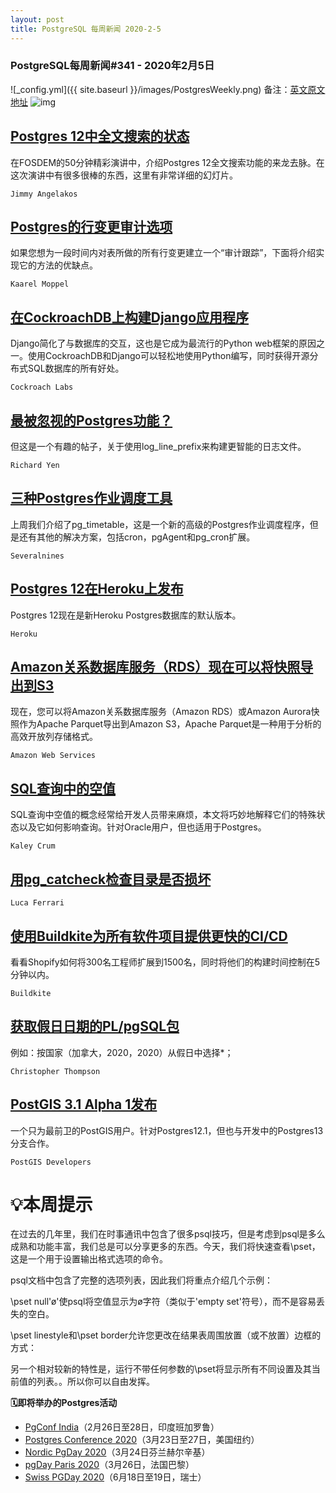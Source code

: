```yaml
---
layout: post
title: PostgreSQL 每周新闻 2020-2-5
---
```

### PostgreSQL每周新闻#341 - 2020年2月5日
![_config.yml]({{ site.baseurl }}/images/PostgresWeekly.png)
备注：[英文原文地址](https://postgresweekly.com/issues/341)
![img](https://res.cloudinary.com/cpress/image/upload/w_1280,e_sharpen:60/ptxjxrxaxroft1w5ja1h.jpg)

## [Postgres 12中全文搜索的状态](https://postgresweekly.com/link/83369/web)
在FOSDEM的50分钟精彩演讲中，介绍Postgres 12全文搜索功能的来龙去脉。在这次演讲中有很多很棒的东西，这里有非常详细的幻灯片。

`Jimmy Angelakos `

## [Postgres的行变更审计选项](https://postgresweekly.com/link/83371/web)
如果您想为一段时间内对表所做的所有行变更建立一个“审计跟踪”，下面将介绍实现它的方法的优缺点。

`Kaarel Moppel `

## [在CockroachDB上构建Django应用程序](https://postgresweekly.com/link/83372/web)
Django简化了与数据库的交互，这也是它成为最流行的Python web框架的原因之一。使用CockroachDB和Django可以轻松地使用Python编写，同时获得开源分布式SQL数据库的所有好处。


`Cockroach Labs `
## [最被忽视的Postgres功能？](https://postgresweekly.com/link/83373/web)
但这是一个有趣的帖子，关于使用log_line_prefix来构建更智能的日志文件。

`Richard Yen `

## [三种Postgres作业调度工具](https://postgresweekly.com/link/83374/web)
上周我们介绍了pg_timetable，这是一个新的高级的Postgres作业调度程序，但是还有其他的解决方案，包括cron，pgAgent和pg_cron扩展。

`Severalnines `

## [Postgres 12在Heroku上发布](https://postgresweekly.com/link/83376/web)
Postgres 12现在是新Heroku Postgres数据库的默认版本。

`Heroku `

## [Amazon关系数据库服务（RDS）现在可以将快照导出到S3](https://postgresweekly.com/link/83377/web)
现在，您可以将Amazon关系数据库服务（Amazon RDS）或Amazon Aurora快照作为Apache Parquet导出到Amazon S3，Apache Parquet是一种用于分析的高效开放列存储格式。


`Amazon Web Services `
## [SQL查询中的空值](https://postgresweekly.com/link/83378/web)
SQL查询中空值的概念经常给开发人员带来麻烦，本文将巧妙地解释它们的特殊状态以及它如何影响查询。针对Oracle用户，但也适用于Postgres。

`Kaley Crum `

## [用pg_catcheck检查目录是否损坏](https://postgresweekly.com/link/83379/web)


`Luca Ferrari `
## [使用Buildkite为所有软件项目提供更快的CI/CD](https://postgresweekly.com/link/83380/web)
看看Shopify如何将300名工程师扩展到1500名，同时将他们的构建时间控制在5分钟以内。


`Buildkite `
## [获取假日日期的PL/pgSQL包](https://postgresweekly.com/link/83381/web)
例如：按国家（加拿大，2020，2020）从假日中选择*；


`Christopher Thompson `
## [PostGIS 3.1 Alpha 1发布](https://postgresweekly.com/link/83382/web)
一个只为最前卫的PostGIS用户。针对Postgres12.1，但也与开发中的Postgres13分支合作。


`PostGIS Developers `
# 💡本周提示


在过去的几年里，我们在时事通讯中包含了很多psql技巧，但是考虑到psql是多么成熟和功能丰富，我们总是可以分享更多的东西。今天，我们将快速查看\pset，这是一个用于设置输出格式选项的命令。


psql文档中包含了完整的选项列表，因此我们将重点介绍几个示例：


\pset null'ø'使psql将空值显示为ø字符（类似于'empty set'符号），而不是容易丢失的空白。


\pset linestyle和\pset border允许您更改在结果表周围放置（或不放置）边框的方式：


另一个相对较新的特性是，运行不带任何参数的\pset将显示所有不同设置及其当前值的列表。。所以你可以自由发挥。

**🗓即将举办的Postgres活动**

- [PgConf India](https://postgresweekly.com/link/83385/web)（2月26日至28日，印度班加罗鲁）
- [Postgres Conference 2020](https://postgresweekly.com/link/83383/web)（3月23日至27日，美国纽约）
- [Nordic PgDay 2020](https://postgresweekly.com/link/83386/web)（3月24日芬兰赫尔辛基）
- [pgDay Paris 2020](https://postgresweekly.com/link/83387/web)（3月26日，法国巴黎）
- [Swiss PGDay 2020](https://postgresweekly.com/link/83389/web)（6月18日至19日，瑞士）

